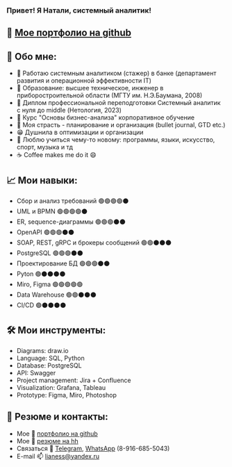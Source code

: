 ### Привет! Я Натали, системный аналитик! 

## 📒 [Мое портфолио на github](https://github.com/nataliashved/portfolio)

## 🌱 Обо мне:
- 🔭 Работаю системным аналитиком (стажер) в банке (департамент развития и операционной эффективности IT)
- 📘 Образование: высшее техническое, инженер в приборостроительной области (МГТУ им. Н.Э.Баумана, 2008)
- 📗 Диплом профессиональной переподготовки Системный аналитик с нуля до
middle (Нетология, 2023)
- 📓 Курс "Основы бизнес-анализа" корпоративное обучение
- 💜 Моя страсть - планирование и организация (bullet journal, GTD etc.)
- 😁 Душнила в оптимизации и организации
- 📓 Люблю учиться чему-то новому: программы, языки, искусство, спорт, музыка и тд
- ☕ Coffee makes me do it 😄

## 📈 Мои навыки:
- Сбор и анализ требований 🟢🟢🟢🟢⚫
- UML и BPMN 🟢🟢🟢🟢⚫
- ER, sequence-диаграммы 🟢🟢🟢⚫⚫
- OpenAPI 🟢🟢🟢⚫⚫
- SOAP, REST, gRPC и брокеры сообщений 🟢🟢⚫⚫⚫
- PostgreSQL 🟢🟢🟢⚫⚫
- Проектирование БД 🟢🟢🟢⚫⚫
- Pyton 🟢⚫⚫⚫⚫
- Miro, Figma 🟢🟢🟢🟢🟢
- Data Warehouse 🟢🟢⚫⚫⚫
- CI/CD 🟢⚫⚫⚫⚫

## 🛠️ Мои инструменты:
- Diagrams: draw.io
- Language: SQL, Python
- Database: PostgreSQL
- API: Swagger
- Project management: Jira + Confluence
- Visualization: Grafana, Tableau
- Prototype: Figma, Miro, Photoshop

## 📝 Резюме и контакты:
- Мое 📒 [портфолио на github](https://github.com/nataliashved/portfolio)
- Мое 📄 [резюме на hh](https://hh.ru/applicant/resumes/view?resume=cf08af13ff0afa19d60039ed1f533350357970)
- Связаться 📱 [Telegram](https://t.me/natalia_svd), [WhatsApp](https://wa.clck.bar/79166855043) (8-916-685-5043)
- E-mail 📫 lianess@yandex.ru


